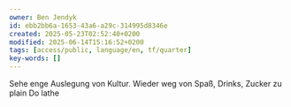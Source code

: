 ```yaml
---
owner: Ben Jendyk
id: ebb2bb6a-1653-43a6-a29c-314995d8346e
created: 2025-05-23T02:52:40+0200
modified: 2025-06-14T15:16:52+0200
tags: [access/public, language/en, tf/quarter]
key-words: []
---
```


Sehe enge Auslegung von Kultur. Wieder weg von Spaß, Drinks, Zucker zu plain
Do lathe